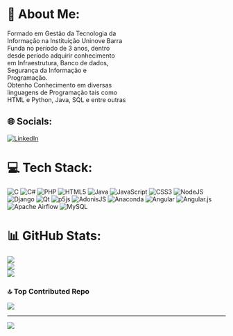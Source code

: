 # 💫 About Me:
Formado em Gestão da Tecnologia da<br>Informação na Instituição Uninove Barra<br>Funda no período de 3 anos, dentro<br>desde período adquirir conhecimento<br>em Infraestrutura, Banco de dados,<br>Segurança da Informação e<br>Programação.<br>Obtenho Conhecimento em diversas<br>linguagens de Programação tais como<br>HTML e Python, Java, SQL e entre outras


## 🌐 Socials:
[![LinkedIn](https://img.shields.io/badge/LinkedIn-%230077B5.svg?logo=linkedin&logoColor=white)](https://linkedin.com/in/www.linkedin.com/in/pedro-joshua10604615) 

# 💻 Tech Stack:
![C](https://img.shields.io/badge/c-%2300599C.svg?style=flat-square&logo=c&logoColor=white) ![C#](https://img.shields.io/badge/c%23-%23239120.svg?style=flat-square&logo=c-sharp&logoColor=white) ![PHP](https://img.shields.io/badge/php-%23777BB4.svg?style=flat-square&logo=php&logoColor=white) ![HTML5](https://img.shields.io/badge/html5-%23E34F26.svg?style=flat-square&logo=html5&logoColor=white) ![Java](https://img.shields.io/badge/java-%23ED8B00.svg?style=flat-square&logo=java&logoColor=white) ![JavaScript](https://img.shields.io/badge/javascript-%23323330.svg?style=flat-square&logo=javascript&logoColor=%23F7DF1E) ![CSS3](https://img.shields.io/badge/css3-%231572B6.svg?style=flat-square&logo=css3&logoColor=white) ![NodeJS](https://img.shields.io/badge/node.js-6DA55F?style=flat-square&logo=node.js&logoColor=white) ![Django](https://img.shields.io/badge/django-%23092E20.svg?style=flat-square&logo=django&logoColor=white) ![Qt](https://img.shields.io/badge/Qt-%23217346.svg?style=flat-square&logo=Qt&logoColor=white) ![p5js](https://img.shields.io/badge/p5.js-ED225D?style=flat-square&logo=p5.js&logoColor=FFFFFF) ![AdonisJS](https://img.shields.io/badge/adonisjs-%23220052.svg?style=flat-square&logo=adonisjs&logoColor=white) ![Anaconda](https://img.shields.io/badge/Anaconda-%2344A833.svg?style=flat-square&logo=anaconda&logoColor=white) ![Angular](https://img.shields.io/badge/angular-%23DD0031.svg?style=flat-square&logo=angular&logoColor=white) ![Angular.js](https://img.shields.io/badge/angular.js-%23E23237.svg?style=flat-square&logo=angularjs&logoColor=white) ![Apache Airflow](https://img.shields.io/badge/Apache%20Airflow-017CEE?style=flat-square&logo=Apache%20Airflow&logoColor=white) ![MySQL](https://img.shields.io/badge/mysql-%2300f.svg?style=flat-square&logo=mysql&logoColor=white)
# 📊 GitHub Stats:
![](https://github-readme-stats.vercel.app/api?username=Pedrojbs28&theme=nightowl&hide_border=false&include_all_commits=false&count_private=false)<br/>
![](https://github-readme-streak-stats.herokuapp.com/?user=Pedrojbs28&theme=nightowl&hide_border=false)<br/>
![](https://github-readme-stats.vercel.app/api/top-langs/?username=Pedrojbs28&theme=nightowl&hide_border=false&include_all_commits=false&count_private=false&layout=compact)

### 🔝 Top Contributed Repo
![](https://github-contributor-stats.vercel.app/api?username=Pedrojbs28&limit=5&theme=dracula&combine_all_yearly_contributions=true)

---
[![](https://visitcount.itsvg.in/api?id=Pedrojbs28&icon=0&color=0)](https://visitcount.itsvg.in)

<!-- Proudly created with GPRM ( https://gprm.itsvg.in ) -->
